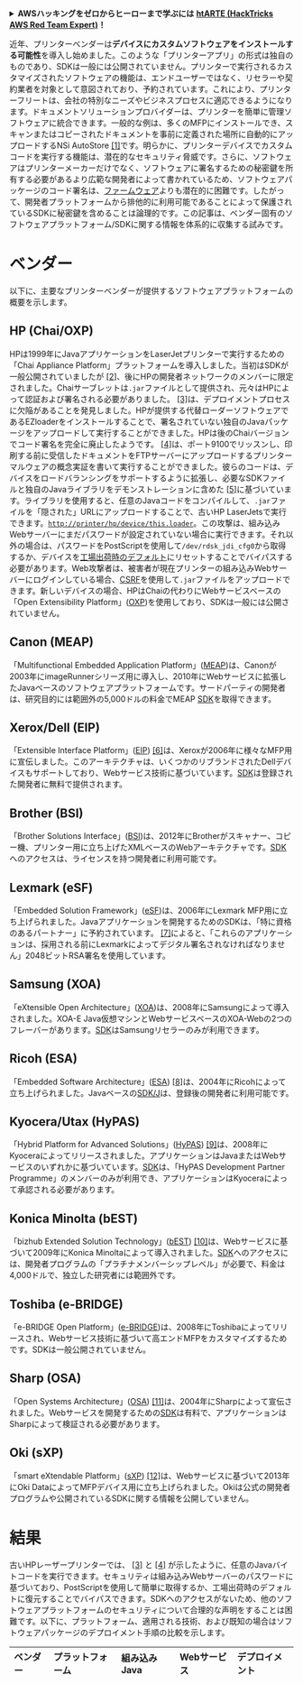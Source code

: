 <details>

<summary><strong>AWSハッキングをゼロからヒーローまで学ぶには</strong> <a href="https://training.hacktricks.xyz/courses/arte"><strong>htARTE (HackTricks AWS Red Team Expert)</strong></a><strong>！</strong></summary>

HackTricksをサポートする他の方法:

* **HackTricksにあなたの会社を広告したい**、または**HackTricksをPDFでダウンロードしたい**場合は、[**サブスクリプションプラン**](https://github.com/sponsors/carlospolop)をチェックしてください。
* [**公式PEASS & HackTricksグッズ**](https://peass.creator-spring.com)を入手する
* [**The PEASS Family**](https://opensea.io/collection/the-peass-family)を発見する、私たちの独占的な[**NFTs**](https://opensea.io/collection/the-peass-family)のコレクション
* 💬 [**Discordグループ**](https://discord.gg/hRep4RUj7f)に**参加する**か、[**telegramグループ**](https://t.me/peass)に参加するか、**Twitter** 🐦 [**@carlospolopm**](https://twitter.com/carlospolopm)を**フォローする**。
* **HackTricks**のPRを提出して、あなたのハッキングのコツを共有する [**HackTricks**](https://github.com/carlospolop/hacktricks) と [**HackTricks Cloud**](https://github.com/carlospolop/hacktricks-cloud) githubリポジトリ。

</details>


近年、プリンターベンダーは**デバイスにカスタムソフトウェアをインストールする可能性**を導入し始めました。このような「プリンターアプリ」の形式は独自のものであり、SDKは一般には公開されていません。プリンターで実行されるカスタマイズされたソフトウェアの機能は、エンドユーザーではなく、リセラーや契約業者を対象として意図されており、予約されています。これにより、プリンターフリートは、会社の特別なニーズやビジネスプロセスに適応できるようになります。ドキュメントソリューションプロバイダーは、プリンターを簡単に管理ソフトウェアに統合できます。一般的な例は、多くのMFPにインストールでき、スキャンまたはコピーされたドキュメントを事前に定義された場所に自動的にアップロードするNSi AutoStore [\[1\]](http://hacking-printers.net/wiki/index.php/Software_packages#cite_note-1)です。明らかに、プリンターデバイスでカスタムコードを実行する機能は、潜在的なセキュリティ脅威です。さらに、ソフトウェアはプリンターメーカーだけでなく、ソフトウェアに署名するための秘密鍵を所有する必要があるより広範な開発者によって書かれているため、ソフトウェアパッケージのコード署名は、[ファームウェア](http://hacking-printers.net/wiki/index.php/Firmware_updates)よりも潜在的に困難です。したがって、開発者プラットフォームから排他的に利用可能であることによって保護されているSDKに秘密鍵を含めることは論理的です。この記事は、ベンダー固有のソフトウェアプラットフォーム/SDKに関する情報を体系的に収集する試みです。

# ベンダー

以下に、主要なプリンターベンダーが提供するソフトウェアプラットフォームの概要を示します。

## HP \(Chai/OXP\)

HPは1999年にJavaアプリケーションをLaserJetプリンターで実行するための「Chai Appliance Platform」プラットフォームを導入しました。当初はSDKが一般公開されていましたが [\[2\]](http://hacking-printers.net/wiki/index.php/Software_packages#cite_note-2)、後にHPの開発者ネットワークのメンバーに限定されました。Chaiサーブレットは`.jar`ファイルとして提供され、元々はHPによって認証および署名される必要がありました。 [\[3\]](http://hacking-printers.net/wiki/index.php/Software_packages#cite_note-phenoelit2002embedded-3)は、デプロイメントプロセスに欠陥があることを発見しました。HPが提供する代替ローダーソフトウェアであるEZloaderをインストールすることで、署名されていない独自のJavaパッケージをアップロードして実行することができました。HPは後のChaiバージョンでコード署名を完全に廃止したようです。 [\[4\]](http://hacking-printers.net/wiki/index.php/Software_packages#cite_note-mueller2016printers-4)は、ポート9100でリッスンし、印刷する前に受信したドキュメントをFTPサーバーにアップロードするプリンターマルウェアの概念実証を書いて実行することができました。彼らのコードは、デバイスをロードバランシングをサポートするように拡張し、必要なSDKファイルと独自のJavaライブラリをデモンストレーションに含めた [\[5\]](http://hacking-printers.net/wiki/index.php/Software_packages#cite_note-5)に基づいています。ライブラリを使用すると、任意のJavaコードをコンパイルして、`.jar`ファイルを「隠された」URLにアップロードすることで、古いHP LaserJetsで実行できます。[`http://printer/hp/device/this.loader`](http://printer/hp/device/this.loader)。この攻撃は、組み込みWebサーバーにまだパスワードが設定されていない場合に実行できます。それ以外の場合は、パスワードをPostScriptを使用して`/dev/rdsk_jdi_cfg0`から取得するか、デバイスを[工場出荷時のデフォルト](http://hacking-printers.net/wiki/index.php/Factory_defaults)にリセットすることでバイパスする必要があります。Web攻撃者は、被害者が現在プリンターの組み込みWebサーバーにログインしている場合、[CSRF](https://en.wikipedia.org/wiki/Cross-site_request_forgery)を使用して`.jar`ファイルをアップロードできます。新しいデバイスの場合、HPはChaiの代わりにWebサービスベースの「Open Extensibility Platform」\([OXP](https://developers.hp.com/oxp/)\)を使用しており、SDKは一般には公開されていません。

## Canon \(MEAP\)

「Multifunctional Embedded Application Platform」\([MEAP](http://www.developersupport.canon.com/faq/335#t335n18)\)は、Canonが2003年にimageRunnerシリーズ用に導入し、2010年にWebサービスに拡張したJavaベースのソフトウェアプラットフォームです。サードパーティの開発者は、研究目的には範囲外の5,000ドルの料金でMEAP [SDK](http://developersupport.canon.com/content/meap-sdk-0)を取得できます。

## Xerox/Dell \(EIP\)

「Extensible Interface Platform」\([EIP](http://www.office.xerox.com/eip/enus.html)\) [\[6\]](http://hacking-printers.net/wiki/index.php/Software_packages#cite_note-6)は、Xeroxが2006年に様々なMFP用に宣伝しました。このアーキテクチャは、いくつかのリブランドされたDellデバイスもサポートしており、Webサービス技術に基づいています。[SDK](http://www.office.xerox.com/eip/enus.html)は登録された開発者に無料で提供されます。

## Brother \(BSI\)

「Brother Solutions Interface」\([BSI](https://www.brother-usa.com/lp/civ/bsi.aspx)\)は、2012年にBrotherがスキャナー、コピー機、プリンター用に立ち上げたXMLベースのWebアーキテクチャです。[SDK](https://www.brother-usa.com/lp/civ/home.aspx)へのアクセスは、ライセンスを持つ開発者に利用可能です。

## Lexmark \(eSF\)

「Embedded Solution Framework」\([eSF](http://www.lexmark-emea.com/usa/BSD_solution_catalouge.pdf)\)は、2006年にLexmark MFP用に立ち上げられました。Javaアプリケーションを開発するためのSDKは、「特に資格のあるパートナー」に予約されています。 [\[7\]](http://hacking-printers.net/wiki/index.php/Software_packages#cite_note-7)によると、「これらのアプリケーションは、採用される前にLexmarkによってデジタル署名されなければなりません」2048ビットRSA署名を使用しています。

## Samsung \(XOA\)

「eXtensible Open Architecture」\([XOA](http://samsungprintingsolutions.com/2015/02/can-samsungs-extensible-open-architecture-xoa/)\)は、2008年にSamsungによって導入されました。XOA-E Java仮想マシンとWebサービスベースのXOA-Webの2つのフレーバーがあります。[SDK](http://xoapartnerportal.com/)はSamsungリセラーのみが利用できます。

## Ricoh \(ESA\)

「Embedded Software Architecture」\([ESA](https://www.ricoh.com/esa/)\) [\[8\]](http://hacking-printers.net/wiki/index.php/Software_packages#cite_note-8)は、2004年にRicohによって立ち上げられました。Javaベースの[SDK/J](http://www.ricoh-developer.com/content/device-sdk-type-j-sdkj-overview)は、登録後の開発者に利用可能です。

## Kyocera/Utax \(HyPAS\)

「Hybrid Platform for Advanced Solutions」\([HyPAS](http://usa.kyoceradocumentsolutions.com/americas/jsp/Kyocera/hypas_overview.jsp)\) [\[9\]](http://hacking-printers.net/wiki/index.php/Software_packages#cite_note-9)は、2008年にKyoceraによってリリースされました。アプリケーションはJavaまたはWebサービスのいずれかに基づいています。[SDK](https://www.kyoceradocumentsolutions.eu/index/document_solutions/HyPAS/hypas_developer_partner.html)は、「HyPAS Development Partner Programme」のメンバーのみが利用でき、アプリケーションはKyoceraによって承認される必要があります。

## Konica Minolta \(bEST\)

「bizhub Extended Solution Technology」\([bEST](https://best.kmbs.us/)\) [\[10\]](http://hacking-printers.net/wiki/index.php/Software_packages#cite_note-10)は、Webサービスに基づいて2009年にKonica Minoltaによって導入されました。[SDK](https://best.kmbs.us/pages/levels.php)へのアクセスには、開発者プログラムの「プラチナメンバーシップレベル」が必要で、料金は4,000ドルで、独立した研究者には範囲外です。

## Toshiba \(e-BRIDGE\)

「e-BRIDGE Open Platform」\([e-BRIDGE](http://www.estudio.com.sg/solutions_ebridge.aspx)\)は、2008年にToshibaによってリリースされ、Webサービス技術に基づいて高エンドMFPをカスタマイズするためです。SDKは一般公開されていません。

## Sharp \(OSA\)

「Open Systems Architecture」\([OSA](http://siica.sharpusa.com/Document-Systems/Sharp-OSA)\) [\[11\]](http://hacking-printers.net/wiki/index.php/Software_packages#cite_note-11)は、2004年にSharpによって宣伝されました。Webサービスを開発するための[SDK](http://sharp-partners.com/us/PartnerPrograms/DeveloperProgram/tabid/722/Default.aspx)は有料で、アプリケーションはSharpによって検証される必要があります。

## Oki \(sXP\)

「smart eXtendable Platform」\([sXP](http://www.oki.com/en/press/2014/09/z14053e.html)\) [\[12\]](http://hacking-printers.net/wiki/index.php/Software_packages#cite_note-12)は、Webサービスに基づいて2013年にOki DataによってMFPデバイス用に立ち上げられました。Okiは公式の開発者プログラムや公開されているSDKに関する情報を公開していません。

# 結果

古いHPレーザープリンターでは、 [\[3\]](http://hacking-printers.net/wiki/index.php/Software_packages#cite_note-phenoelit2002embedded-3) と [\[4\]](http://hacking-printers.net/wiki/index.php/Software_packages#cite_note-mueller2016printers-4) が示したように、任意のJavaバイトコードを実行できます。セキュリティは組み込みWebサーバーのパスワードに基づいており、PostScriptを使用して簡単に取得するか、工場出荷時のデフォルトに復元することでバイパスできます。SDKへのアクセスがないため、他のソフトウェアプラットフォームのセキュリティについて合理的な声明をすることは困難です。以下に、プラットフォーム、適用される技術、および既知の場合はソフトウェアパッケージのデプロイメント手順の比較を示します。

| ベンダー | プラットフォーム | 組み込みJava | Webサービス | デプロイメント |
| :--- | :--- | :--- | :--- | :--- |
